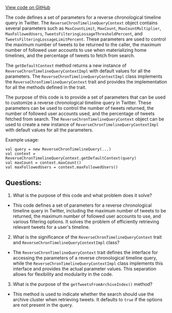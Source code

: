 [View code on GitHub](https://github.com/misbahsy/the-algorithm/timelineranker/server/src/main/scala/com/twitter/timelineranker/parameters/revchron/ReverseChronTimelineQueryContext.scala)

The code defines a set of parameters for a reverse chronological timeline query in Twitter. The `ReverseChronTimelineQueryContext` object contains several parameters such as `MaxCountLimit`, `MaxCount`, `MaxCountMultiplier`, `MaxFollowedUsers`, `TweetsFilteringLossageThresholdPercent`, and `TweetsFilteringLossageLimitPercent`. These parameters are used to control the maximum number of tweets to be returned to the caller, the maximum number of followed user accounts to use when materializing home timelines, and the percentage of tweets to fetch from search. 

The `getDefaultContext` method returns a new instance of `ReverseChronTimelineQueryContextImpl` with default values for all the parameters. The `ReverseChronTimelineQueryContextImpl` class implements the `ReverseChronTimelineQueryContext` trait and provides the implementation for all the methods defined in the trait. 

The purpose of this code is to provide a set of parameters that can be used to customize a reverse chronological timeline query in Twitter. These parameters can be used to control the number of tweets returned, the number of followed user accounts used, and the percentage of tweets fetched from search. The `ReverseChronTimelineQueryContext` object can be used to create a new instance of `ReverseChronTimelineQueryContextImpl` with default values for all the parameters. 

Example usage:

```
val query = new ReverseChronTimelineQuery(...)
val context = ReverseChronTimelineQueryContext.getDefaultContext(query)
val maxCount = context.maxCount()
val maxFollowedUsers = context.maxFollowedUsers()
```
## Questions: 
 1. What is the purpose of this code and what problem does it solve?
- This code defines a set of parameters for a reverse chronological timeline query in Twitter, including the maximum number of tweets to be returned, the maximum number of followed user accounts to use, and various filtering options. It solves the problem of efficiently retrieving relevant tweets for a user's timeline.

2. What is the significance of the `ReverseChronTimelineQueryContext` trait and `ReverseChronTimelineQueryContextImpl` class?
- The `ReverseChronTimelineQueryContext` trait defines the interface for accessing the parameters of a reverse chronological timeline query, while the `ReverseChronTimelineQueryContextImpl` class implements this interface and provides the actual parameter values. This separation allows for flexibility and modularity in the code.

3. What is the purpose of the `getTweetsFromArchiveIndex()` method?
- This method is used to indicate whether the search should use the archive cluster when retrieving tweets. It defaults to `true` if the options are not present in the query.